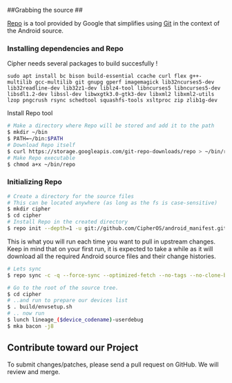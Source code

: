 ##Grabbing the source ##

[Repo](http://source.android.com/source/developing.html) is a tool provided by Google that
simplifies using [Git](http://git-scm.com/book) in the context of the Android source.

### Installing dependencies and Repo ###

Cipher needs several packages to build succesfully !
```
sudo apt install bc bison build-essential ccache curl flex g++-multilib gcc-multilib git gnupg gperf imagemagick lib32ncurses5-dev lib32readline-dev lib32z1-dev liblz4-tool libncurses5 libncurses5-dev libsdl1.2-dev libssl-dev libwxgtk3.0-gtk3-dev libxml2 libxml2-utils lzop pngcrush rsync schedtool squashfs-tools xsltproc zip zlib1g-dev
```

Install Repo tool
```bash
# Make a directory where Repo will be stored and add it to the path
$ mkdir ~/bin
$ PATH=~/bin:$PATH
# Download Repo itself
$ curl https://storage.googleapis.com/git-repo-downloads/repo > ~/bin/repo
# Make Repo executable
$ chmod a+x ~/bin/repo
```

### Initializing Repo ###

```bash
# Create a directory for the source files
# This can be located anywhere (as long as the fs is case-sensitive)
$ mkdir cipher
$ cd cipher
# Install Repo in the created directory
$ repo init --depth=1 -u git://github.com/CipherOS/android_manifest.git -b eleven
```

This is what you will run each time you want to pull in upstream changes. Keep in mind that on your
first run, it is expected to take a while as it will download all the required Android source files
and their change histories.

```bash
# Lets sync 
$ repo sync -c -q --force-sync --optimized-fetch --no-tags --no-clone-bundle --prune -j$(nproc --all)
```

```bash
# Go to the root of the source tree.
$ cd cipher
# ..and run to prepare our devices list
$ . build/envsetup.sh
# .. now run
$ lunch lineage_($device_codename)-userdebug
$ mka bacon -j8
```

## Contribute toward our Project ##

To submit changes/patches, please send a pull request on GitHub. We will review and merge.

